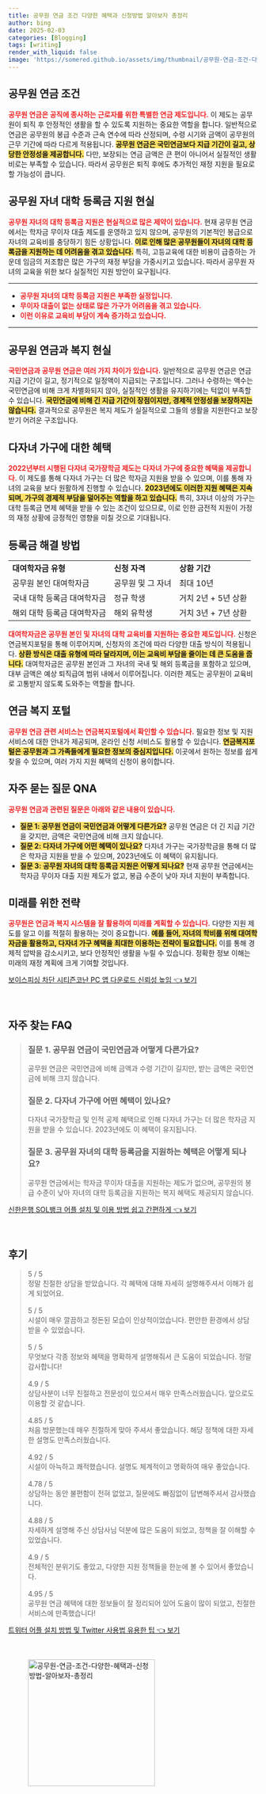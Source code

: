 ```yaml
---
title: 공무원 연금 조건 다양한 혜택과 신청방법 알아보자 총정리
author: bing
date: 2025-02-03
categories: [Blogging]
tags: [writing]
render_with_liquid: false
image: 'https://somered.github.io/assets/img/thumbnail/공무원-연금-조건-다양한-혜택과-신청방법-알아보자-총정리.webp'
---
```



<h2 id='공무원_연금_조건'>공무원 연금 조건</h2>

<p><b><span style="color: #ee2323;">공무원 연금은 공직에 종사하는 근로자를 위한 특별한 연금 제도입니다.</span></b> 이 제도는 공무원이 퇴직 후 안정적인 생활을 할 수 있도록 지원하는 중요한 역할을 합니다. 일반적으로 연금은 공무원의 봉급 수준과 근속 연수에 따라 산정되며, 수령 시기와 금액이 공무원의 근무 기간에 따라 다르게 적용됩니다. <b><span style="background-color: #ffe066;">공무원 연금은 국민연금보다 지급 기간이 길고, 상당한 안정성을 제공합니다.</span></b> 다만, 보장되는 연금 금액은 큰 편이 아니어서 실질적인 생활비로는 부족할 수 있습니다. 따라서 공무원은 퇴직 후에도 추가적인 재정 지원을 필요로 할 가능성이 큽니다.</p>

<h2 id='자녀_대학_등록금_지원_현실'>공무원 자녀 대학 등록금 지원 현실</h2>

<p><b><span style="color: #ee2323;">공무원 자녀의 대학 등록금 지원은 현실적으로 많은 제약이 있습니다.</span></b> 현재 공무원 연금에서는 학자금 무이자 대출 제도를 운영하고 있지 않으며, 공무원의 기본적인 봉급으로 자녀의 교육비를 충당하기 힘든 상황입니다. <b><span style="background-color: #ffe066;">이로 인해 많은 공무원들이 자녀의 대학 등록금을 지원하는 데 어려움을 겪고 있습니다.</span></b> 특히, 고등교육에 대한 비용이 급증하는 가운데 임금의 저조함은 많은 가구의 재정 부담을 가중시키고 있습니다. 따라서 공무원 자녀의 교육을 위한 보다 실질적인 지원 방안이 요구됩니다.</p>

<hr />

<ul>
    <li><b><span style="color: #ee2323;">공무원 자녀의 대학 등록금 지원은 부족한 실정입니다.</span></b></li>
    <li><b><span style="color: #ee2323;">무이자 대출이 없는 상태로 많은 가구가 어려움을 겪고 있습니다.</span></b></li>
    <li><b><span style="color: #ee2323;">이런 이유로 교육비 부담이 계속 증가하고 있습니다.</span></b></li>
</ul>

<hr />

<h2 id='공무원_연금과_복지_현실'>공무원 연금과 복지 현실</h2>

<p><b><span style="color: #ee2323;">국민연금과 공무원 연금은 여러 가지 차이가 있습니다.</span></b> 일반적으로 공무원 연금은 연금 지급 기간이 길고, 정기적으로 일정액이 지급되는 구조입니다. 그러나 수령하는 액수는 국민연금에 비해 크게 차별화되지 않아, 실질적인 생활을 유지하기에는 턱없이 부족할 수 있습니다. <b><span style="background-color: #ffe066;">국민연금에 비해 긴 지급 기간이 장점이지만, 경제적 안정성을 보장하지는 않습니다.</span></b> 결과적으로 공무원은 복지 제도가 실질적으로 그들의 생활을 지원한다고 보장받기 어려운 구조입니다.</p>

<h2 id='다자녀_가구_혜택'>다자녀 가구에 대한 혜택</h2>

<p><b><span style="color: #ee2323;">2022년부터 시행된 다자녀 국가장학금 제도는 다자녀 가구에 중요한 혜택을 제공합니다.</span></b> 이 제도를 통해 다자녀 가구는 더 많은 학자금 지원을 받을 수 있으며, 이를 통해 자녀의 교육을 보다 원활하게 진행할 수 있습니다. <b><span style="background-color: #ffe066;">2023년에도 이러한 지원 혜택은 지속되며, 가구의 경제적 부담을 덜어주는 역할을 하고 있습니다.</span></b> 특히, 3자녀 이상의 가구는 대학 등록금 면제 혜택을 받을 수 있는 조건이 있으므로, 이로 인한 금전적 지원이 가정의 재정 상황에 긍정적인 영향을 미칠 것으로 기대됩니다.</p>

<h2 id='등록금_해결_방법'>등록금 해결 방법</h2>

<table>
    <tr>
        <td><b>대여학자금 유형</b></td>
        <td><b>신청 자격</b></td>
        <td><b>상환 기간</b></td>
    </tr>
    <tr>
        <td>공무원 본인 대여학자금</td>
        <td>공무원 및 그 자녀</td>
        <td>최대 10년</td>
    </tr>
    <tr>
        <td>국내 대학 등록금 대여학자금</td>
        <td>정규 학생</td>
        <td>거치 2년 + 5년 상환</td>
    </tr>
    <tr>
        <td>해외 대학 등록금 대여학자금</td>
        <td>해외 유학생</td>
        <td>거치 3년 + 7년 상환</td>
    </tr>
</table>

<p><b><span style="color: #ee2323;">대여학자금은 공무원 본인 및 자녀의 대학 교육비를 지원하는 중요한 제도입니다.</span></b> 신청은 연금복지포털을 통해 이루어지며, 신청자의 조건에 따라 다양한 대출 방식이 적용됩니다. <b><span style="background-color: #ffe066;">상환 방식은 대출 유형에 따라 달라지며, 이는 교육비 부담을 줄이는 데 큰 도움을 줍니다.</span></b> 대여학자금은 공무원 본인과 그 자녀의 국내 및 해외 등록금을 포함하고 있으며, 대부 금액은 예상 퇴직급여 범위 내에서 이루어집니다. 이러한 제도는 공무원이 교육비로 고통받지 않도록 도와주는 역할을 합니다.</p>

<h2 id='연금_복지_포털'>연금 복지 포털</h2>

<p><b><span style="color: #ee2323;">공무원 연금 관련 서비스는 연금복지포털에서 확인할 수 있습니다.</span></b> 필요한 정보 및 지원 서비스에 대한 안내가 제공되며, 온라인 신청 서비스도 활용할 수 있습니다. <b><span style="background-color: #ffe066;">연금복지포털은 공무원과 그 가족들에게 필요한 정보의 중심지입니다.</span></b> 이곳에서 원하는 정보를 쉽게 찾을 수 있으며, 여러 가지 지원 혜택의 신청이 용이합니다.</p>

<h2 id='자주_묻는_질문_QNA'>자주 묻는 질문 QNA</h2>

<p><b><span style="color: #ee2323;">공무원 연금과 관련된 질문은 아래와 같은 내용이 있습니다.</span></b> 
<ul>
    <li><b><span style="background-color: #ffe066;">질문 1: 공무원 연금이 국민연금과 어떻게 다른가요?</span></b> 공무원 연금은 더 긴 지급 기간을 갖지만, 금액은 국민연금에 비해 크지 않습니다.</li>
    <li><b><span style="background-color: #ffe066;">질문 2: 다자녀 가구에 어떤 혜택이 있나요?</span></b> 다자녀 가구는 국가장학금을 통해 더 많은 학자금 지원을 받을 수 있으며, 2023년에도 이 혜택이 유지됩니다.</li>
    <li><b><span style="background-color: #ffe066;">질문 3: 공무원 자녀의 대학 등록금 지원은 어떻게 되나요?</span></b> 현재 공무원 연금에서는 학자금 무이자 대출 지원 제도가 없고, 봉급 수준이 낮아 자녀 지원이 부족합니다.</li>
</ul>
</p>

<h2 id='미래를_위한_전략'>미래를 위한 전략</h2>

<p><b><span style="color: #ee2323;">공무원은 연금과 복지 시스템을 잘 활용하여 미래를 계획할 수 있습니다.</span></b> 다양한 지원 제도를 알고 이를 적절히 활용하는 것이 중요합니다. <b><span style="background-color: #ffe066;">예를 들어, 자녀의 학비를 위해 대여학자금을 활용하고, 다자녀 가구 혜택을 최대한 이용하는 전략이 필요합니다.</span></b> 이를 통해 경제적 압박을 감소시키고, 보다 안정적인 생활을 누릴 수 있습니다. 정확한 정보 이해는 미래의 재정 계획에 크게 기여할 것입니다.</p>


<p><a class="click-button" title="보이스피싱 차단 시티즌코난 PC 앱 다운로드 신뢰성 높임" href="https://somered.github.io/posts/%EB%B3%B4%EC%9D%B4%EC%8A%A4%ED%94%BC%EC%8B%B1-%EC%B0%A8%EB%8B%A8-%EC%8B%9C%ED%8B%B0%EC%A6%8C%EC%BD%94%EB%82%9C-PC-%EC%95%B1-%EB%8B%A4%EC%9A%B4%EB%A1%9C%EB%93%9C-%EC%8B%A0%EB%A2%B0%EC%84%B1-%EB%86%92%EC%9E%84/" rel="dofollow">보이스피싱 차단 시티즌코난 PC 앱 다운로드 신뢰성 높임 👈 보기</a></p><br>
<h2 id='자주_찾는_FAQ'>자주 찾는 FAQ</h2>
<div itemscope="" itemtype="https://schema.org/FAQPage"> 
<blockquote> 
<div itemscope="" itemprop="mainEntity" itemtype="https://schema.org/Question"> 
<h3 itemprop="name">질문 1. 공무원 연금이 국민연금과 어떻게 다른가요?</h3> 
<div itemscope="" itemprop="acceptedAnswer" itemtype="https://schema.org/Answer"> 
<span itemprop="text"> 
<p>공무원 연금은 국민연금에 비해 금액과 수령 기간이 길지만, 받는 금액은 국민연금에 비해 크지 않습니다.</p> 
</span> 
</div> 
</div> 
<div itemscope="" itemprop="mainEntity" itemtype="https://schema.org/Question"> 
<h3 itemprop="name">질문 2. 다자녀 가구에 어떤 혜택이 있나요?</h3> 
<div itemscope="" itemprop="acceptedAnswer" itemtype="https://schema.org/Answer"> 
<span itemprop="text"> 
<p>다자녀 국가장학금 및 인적 공제 혜택으로 인해 다자녀 가구는 더 많은 학자금 지원을 받을 수 있습니다. 2023년에도 이 혜택이 유지됩니다.</p> 
</span> 
</div> 
</div> 
<div itemscope="" itemprop="mainEntity" itemtype="https://schema.org/Question"> 
<h3 itemprop="name">질문 3. 공무원 자녀의 대학 등록금을 지원하는 혜택은 어떻게 되나요?</h3> 
<div itemscope="" itemprop="acceptedAnswer" itemtype="https://schema.org/Answer"> 
<span itemprop="text"> 
<p>공무원 연금에서는 학자금 무이자 대출을 지원하는 제도가 없으며, 공무원의 봉급 수준이 낮아 자녀의 대학 등록금을 지원하는 복지 혜택도 제공되지 않습니다.</p> 
</span> 
</div> 
</div> 
</blockquote> 
</div>
<p><a class="click-button" title="신한은행 SOL뱅크 어플 설치 및 이용 방법 쉽고 간편하게" href="https://somered.github.io/posts/%EC%8B%A0%ED%95%9C%EC%9D%80%ED%96%89-SOL%EB%B1%85%ED%81%AC-%EC%96%B4%ED%94%8C-%EC%84%A4%EC%B9%98-%EB%B0%8F-%EC%9D%B4%EC%9A%A9-%EB%B0%A9%EB%B2%95-%EC%89%BD%EA%B3%A0-%EA%B0%84%ED%8E%B8%ED%95%98%EA%B2%8C/" rel="dofollow">신한은행 SOL뱅크 어플 설치 및 이용 방법 쉽고 간편하게 👈 보기</a></p><br>
<h2 id='후기'>후기</h2>
<div itemscope itemtype="https://schema.org/Product">
  <blockquote>
  <div itemprop="review" itemscope itemtype="https://schema.org/Review">
      <div itemprop="reviewRating" itemscope itemtype="https://schema.org/Rating"> <span itemprop="ratingValue">5</span> / <span itemprop="bestRating">5</span> </div>
      <span itemprop="reviewBody">정말 친절한 상담을 받았습니다. 각 혜택에 대해 자세히 설명해주셔서 이해가 쉽게 되었어요.</span>
  </div>
  <br>
  <div itemprop="review" itemscope itemtype="https://schema.org/Review">
      <div itemprop="reviewRating" itemscope itemtype="https://schema.org/Rating"> <span itemprop="ratingValue">5</span> / <span itemprop="bestRating">5</span> </div>
      <span itemprop="reviewBody">시설이 매우 깔끔하고 정돈된 모습이 인상적이었습니다. 편안한 환경에서 상담 받을 수 있었습니다.</span>
  </div>
  <br>
  <div itemprop="review" itemscope itemtype="https://schema.org/Review">
      <div itemprop="reviewRating" itemscope itemtype="https://schema.org/Rating"> <span itemprop="ratingValue">5</span> / <span itemprop="bestRating">5</span> </div>
      <span itemprop="reviewBody">무엇보다 각종 정보와 혜택을 명확하게 설명해줘서 큰 도움이 되었습니다. 정말 감사합니다!</span>
  </div>
  <br>
  <div itemprop="review" itemscope itemtype="https://schema.org/Review">
      <div itemprop="reviewRating" itemscope itemtype="https://schema.org/Rating"> <span itemprop="ratingValue">4.9</span> / <span itemprop="bestRating">5</span> </div>
      <span itemprop="reviewBody">상담사분이 너무 친절하고 전문성이 있으셔서 매우 만족스러웠습니다. 앞으로도 이용할 것 같습니다.</span>
  </div>
  <br>
  <div itemprop="review" itemscope itemtype="https://schema.org/Review">
      <div itemprop="reviewRating" itemscope itemtype="https://schema.org/Rating"> <span itemprop="ratingValue">4.85</span> / <span itemprop="bestRating">5</span> </div>
      <span itemprop="reviewBody">처음 방문했는데 매우 친절하게 맞아 주셔서 좋았습니다. 해당 정책에 대한 자세한 설명도 만족스러웠습니다.</span>
  </div>
  <br>
  <div itemprop="review" itemscope itemtype="https://schema.org/Review">
      <div itemprop="reviewRating" itemscope itemtype="https://schema.org/Rating"> <span itemprop="ratingValue">4.92</span> / <span itemprop="bestRating">5</span> </div>
      <span itemprop="reviewBody">시설이 아늑하고 쾌적했습니다. 설명도 체계적이고 명확하여 매우 좋았습니다.</span>
  </div>
  <br>
  <div itemprop="review" itemscope itemtype="https://schema.org/Review">
      <div itemprop="reviewRating" itemscope itemtype="https://schema.org/Rating"> <span itemprop="ratingValue">4.78</span> / <span itemprop="bestRating">5</span> </div>
      <span itemprop="reviewBody">상담하는 동안 불편함이 전혀 없었고, 질문에도 빠짐없이 답변해주셔서 감사했습니다.</span>
  </div>
  <br>
  <div itemprop="review" itemscope itemtype="https://schema.org/Review">
      <div itemprop="reviewRating" itemscope itemtype="https://schema.org/Rating"> <span itemprop="ratingValue">4.88</span> / <span itemprop="bestRating">5</span> </div>
      <span itemprop="reviewBody">자세하게 설명해 주신 상담사님 덕분에 많은 도움이 되었고, 정책을 잘 이해할 수 있었습니다.</span>
  </div>
  <br>
  <div itemprop="review" itemscope itemtype="https://schema.org/Review">
      <div itemprop="reviewRating" itemscope itemtype="https://schema.org/Rating"> <span itemprop="ratingValue">4.9</span> / <span itemprop="bestRating">5</span> </div>
      <span itemprop="reviewBody">전체적인 분위기도 좋았고, 다양한 지원 정책들을 한눈에 볼 수 있어서 좋았습니다.</span>
  </div>
  <br>
  <div itemprop="review" itemscope itemtype="https://schema.org/Review">
      <div itemprop="reviewRating" itemscope itemtype="https://schema.org/Rating"> <span itemprop="ratingValue">4.95</span> / <span itemprop="bestRating">5</span> </div>
      <span itemprop="reviewBody">공무원 연금 혜택에 대한 정보들이 잘 정리되어 있어 도움이 많이 되었고, 친절한 서비스에 만족했습니다!</span>
  </div>
  </blockquote>
</div>
<p><a class="click-button" title="트위터 어플 설치 방법 및 Twitter 사용법 유용한 팁" href="https://somered.github.io/posts/%ED%8A%B8%EC%9C%84%ED%84%B0-%EC%96%B4%ED%94%8C-%EC%84%A4%EC%B9%98-%EB%B0%A9%EB%B2%95-%EB%B0%8F-Twitter-%EC%82%AC%EC%9A%A9%EB%B2%95-%EC%9C%A0%EC%9A%A9%ED%95%9C-%ED%8C%81/" rel="dofollow">트위터 어플 설치 방법 및 Twitter 사용법 유용한 팁 👈 보기</a></p><br>
<figure class="image"><img src="https://somered.github.io/assets/img/thumbnail/공무원-연금-조건-다양한-혜택과-신청방법-알아보자-총정리.webp" alt="공무원-연금-조건-다양한-혜택과-신청방법-알아보자-총정리" width="256" height="256"></figure>